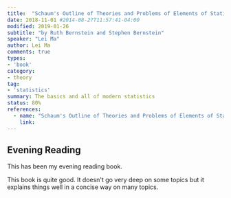 ```yaml
---
title:  "Schaum's Outline of Theories and Problems of Elements of Statistics I and II"
date: 2018-11-01 #2014-08-27T11:57:41-04:00
modified: 2019-01-26
subtitle: "by Ruth Bernstein and Stephen Bernstein"
speaker: "Lei Ma"
author: Lei Ma
comments: true
types:
- 'book'
category:
- theory
tag:
- 'statistics'
summary: The basics and all of modern statistics
status: 80%
references:
  - name: "Schaum's Outline of Theories and Problems of Elements of Statistics I and II, by Ruth Bernstein and Stephen Bernstein"
    link:
---
```


## Evening Reading

This has been my evening reading book.

<div class="notes--error" markdown="1">
This book is quite good. It doesn't go very deep on some topics but it explains things well in a concise way on many topics.
</div>


